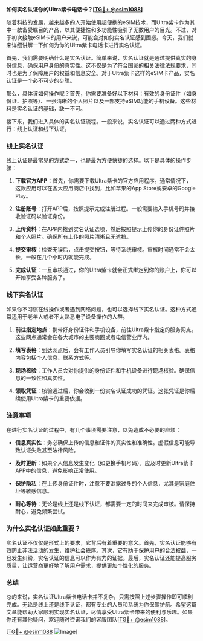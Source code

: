 **如何实名认证你的Ultra紫卡电话卡？[[TG💪+ @esim1088](https://t.me/s/esim1088)]**

随着科技的发展，越来越多的人开始使用超便携的eSIM技术，而Ultra紫卡作为其中一款备受瞩目的产品，以其便捷性和多功能性吸引了无数用户的目光。不过，对于初次接触eSIM卡的用户来说，可能会对如何实名认证感到困惑。今天，我们就来详细讲解一下如何为你的Ultra紫卡电话卡进行实名认证。

首先，我们需要明确什么是实名认证。简单来说，实名认证就是通过提供真实的身份信息，确保用户身份的真实性。这不仅是为了符合国家的相关法律法规要求，同时也是为了保障用户的权益和信息安全。对于Ultra紫卡这样的eSIM卡产品，实名认证是一个必不可少的步骤。

那么，具体该如何操作呢？首先，你需要准备好以下材料：有效的身份证件（如身份证、护照等）、一张清晰的个人照片以及一部支持eSIM功能的手机设备。这些材料是实名认证的基础，缺一不可。

接下来，我们进入具体的实名认证流程。一般来说，实名认证可以通过两种方式进行：线上认证和线下认证。

### **线上实名认证**

线上认证是最常见的方式之一，也是最为方便快捷的选择。以下是具体的操作步骤：

1. **下载官方APP**：首先，你需要下载Ultra紫卡的官方应用程序。通常情况下，这款应用可以在各大应用商店中找到，比如苹果的App Store或安卓的Google Play。

2. **注册账号**：打开APP后，按照提示完成注册过程。一般需要输入手机号码并接收验证码以验证身份。

3. **上传资料**：在APP内找到实名认证选项，然后按照提示上传你的身份证件照片和个人照片。确保所有上传的照片清晰且无遮挡。

4. **提交审核**：检查无误后，点击提交按钮，等待系统审核。审核时间通常不会太长，一般在几个小时内就能完成。

5. **完成认证**：一旦审核通过，你的Ultra紫卡就会正式绑定到你的账户上，你可以开始享受各种服务了。

### **线下实名认证**

如果你不习惯在线操作或者遇到网络问题，也可以选择线下实名认证。这种方式通常适用于老年人或者不太熟悉电子设备操作的人群。

1. **前往指定地点**：携带好身份证件和手机设备，前往Ultra紫卡指定的服务网点。这些网点通常会在各大城市的主要商圈或者电信营业厅内。

2. **填写表格**：到达网点后，会有工作人员引导你填写实名认证的相关表格。表格内容包括个人信息、联系方式等。

3. **现场核验**：工作人员会对你提供的身份证件和手机设备进行现场核验。确保信息的一致性和真实性。

4. **领取凭证**：核验通过后，你会收到一份实名认证成功的凭证。这张凭证是你后续使用Ultra紫卡的重要依据。

### **注意事项**

在进行实名认证的过程中，有几个事项需要注意，以免造成不必要的麻烦：

- **信息真实性**：务必确保上传的信息和证件的真实性和准确性。虚假信息可能导致认证失败甚至法律风险。
  
- **及时更新**：如果个人信息发生变化（如更换手机号码），应及时更新Ultra紫卡APP中的信息，避免影响正常使用。

- **保护隐私**：在上传身份证件时，注意不要泄露过多的个人信息，尤其是家庭住址等敏感信息。

- **耐心等待**：无论是线上还是线下认证，都需要一定的时间来完成审核。请保持耐心，避免频繁尝试。

### **为什么实名认证如此重要？**

实名认证不仅仅是形式上的要求，它背后有着重要的意义。首先，实名认证能够有效防止非法活动的发生，维护社会秩序。其次，它有助于保护用户的合法权益，一旦发生纠纷，实名认证的信息可以作为有力的证据。最后，实名认证还能提高服务质量，让运营商更好地了解用户需求，提供更加个性化的服务。

### **总结**

总的来说，实名认证Ultra紫卡电话卡并不复杂，只需按照上述步骤操作即可顺利完成。无论是线上还是线下认证，都有专业的人员和系统为你保驾护航。希望这篇文章能帮助大家顺利实现实名认证，尽情享受Ultra紫卡带来的便利与乐趣。如果你还有其他疑问，欢迎随时咨询我们的客服团队[[TG💪+ @esim1088](https://t.me/s/esim1088)]。

[[TG💪+ @esim1088](https://t.me/s/esim1088) ![Image](https://i.postimg.cc/4NQfJmqS/Snipaste-2025-05-13-00-14-12.png)]
